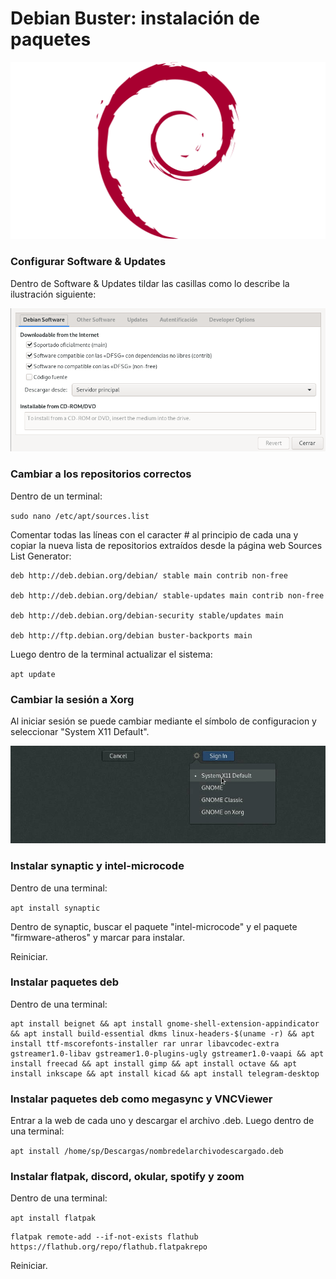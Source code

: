 # Debian Buster: instalación de paquetes

![debian](/debian-logo-1024x576.png)

### Configurar Software & Updates

Dentro de Software & Updates tildar las casillas como lo describe la ilustración siguiente:

![software&updates](/C1.png)

### Cambiar a los repositorios correctos

Dentro de un terminal:

`sudo nano /etc/apt/sources.list`

Comentar todas las líneas con el caracter # al principio de cada una y copiar la nueva lista de repositorios extraídos desde la página web Sources List Generator:

```
deb http://deb.debian.org/debian/ stable main contrib non-free

deb http://deb.debian.org/debian/ stable-updates main contrib non-free

deb http://deb.debian.org/debian-security stable/updates main

deb http://ftp.debian.org/debian buster-backports main
``` 
Luego dentro de la terminal actualizar el sistema:

`apt update`

### Cambiar la sesión a Xorg

Al iniciar sesión se puede cambiar mediante el símbolo de configuracion y seleccionar "System X11 Default".

![xorg](/C2.jpeg)

### Instalar synaptic y intel-microcode

Dentro de una terminal:

`apt install synaptic`

Dentro de synaptic, buscar el paquete "intel-microcode" y el paquete "firmware-atheros" y marcar para instalar.

Reiniciar.

### Instalar paquetes deb

Dentro de una terminal:

```
apt install beignet && apt install gnome-shell-extension-appindicator && apt install build-essential dkms linux-headers-$(uname -r) && apt install ttf-mscorefonts-installer rar unrar libavcodec-extra gstreamer1.0-libav gstreamer1.0-plugins-ugly gstreamer1.0-vaapi && apt install freecad && apt install gimp && apt install octave && apt install inkscape && apt install kicad && apt install telegram-desktop
```

### Instalar paquetes deb como megasync y VNCViewer 

Entrar a la web de cada uno y descargar el archivo .deb. Luego dentro de una terminal:

`apt install /home/sp/Descargas/nombredelarchivodescargado.deb`
 
### Instalar flatpak, discord, okular, spotify y zoom

Dentro de una terminal:

`apt install flatpak`

```
flatpak remote-add --if-not-exists flathub https://flathub.org/repo/flathub.flatpakrepo
```

Reiniciar.
